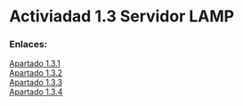 # Activiadad 1.3 Servidor LAMP
### Enlaces:
[Apartado 1.3.1](1.3.1/readme.md)  
[Apartado 1.3.2](1.3.2/readme.md)  
[Apartado 1.3.3](1.3.3/readme.md)  
[Apartado 1.3.4](1.3.4/readme.md)  